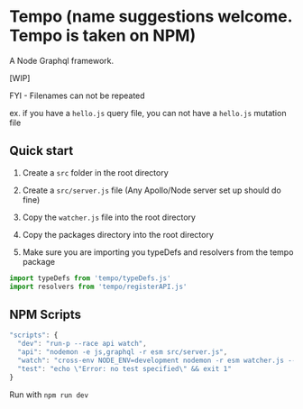 # Tempo (name suggestions welcome. Tempo is taken on NPM)

A Node Graphql framework.

[WIP]

FYI - Filenames can not be repeated

ex. if you have a `hello.js` query file, you can not have a `hello.js` mutation file

## Quick start

1. Create a `src` folder in the root directory

1. Create a `src/server.js` file (Any Apollo/Node server set up should do fine)

1. Copy the `watcher.js` file into the root directory

1. Copy the packages directory into the root directory

1. Make sure you are importing you typeDefs and resolvers from the tempo package

```js
import typeDefs from 'tempo/typeDefs.js'
import resolvers from 'tempo/registerAPI.js'
```

## NPM Scripts

```js
"scripts": {
  "dev": "run-p --race api watch",
  "api": "nodemon -e js,graphql -r esm src/server.js",
  "watch": "cross-env NODE_ENV=development nodemon -r esm watcher.js --watch src/**/*.graphql",
  "test": "echo \"Error: no test specified\" && exit 1"
}
```

Run with `npm run dev`
